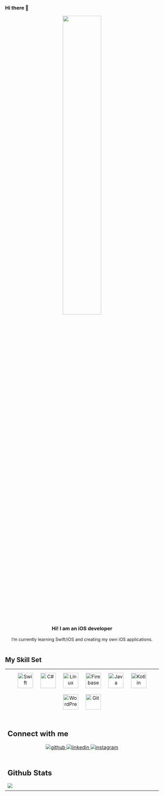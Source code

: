 ### Hi there 👋

<div align="center">
<img src="https://media1.giphy.com/media/WsJzXF8M8tl6w/giphy.gif?cid=ecf05e47hjuuiihag4aw8tdpuvq7vr1vbbkn5gljjussh2lw&rid=giphy.gif&ct=g" align="center" style="width: 50%" />
</div> 
<br>
  
### <div align="center"><strong>Hi! I am an iOS developer</strong></div>  

<div align="center">I’m currently learning Swift/iOS and creating my own iOS applications.</div>  
  
<br/>  


## My Skill Set  
<table><tr><td valign="top" width="33%">

<div align="center">  
<a href="https://developer.apple.com/swift/" target="_blank"><img style="margin: 10px" src="https://profilinator.rishav.dev/skills-assets/swift-original-wordmark.svg" alt="Swift" height="50" /></a>  
<a href="https://docs.microsoft.com/en-us/dotnet/csharp/" target="_blank"><img style="margin: 10px" src="https://profilinator.rishav.dev/skills-assets/csharp-original.svg" alt="C#" height="50" /></a>  
<a href="https://www.linux.org/" target="_blank"><img style="margin: 10px" src="https://profilinator.rishav.dev/skills-assets/linux-original.svg" alt="Linux" height="50" /></a>  
<a href="https://firebase.google.com/" target="_blank"><img style="margin: 10px" src="https://profilinator.rishav.dev/skills-assets/firebase.png" alt="Firebase" height="50" /></a>  
<a href="https://www.java.com/" target="_blank"><img style="margin: 10px" src="https://profilinator.rishav.dev/skills-assets/java-original-wordmark.svg" alt="Java" height="50" /></a>  
<a href="https://kotlinlang.org/" target="_blank"><img style="margin: 10px" src="https://profilinator.rishav.dev/skills-assets/kotlinlang-icon.svg" alt="Kotlin" height="50" /></a>  
<a href="https://wordpress.com/" target="_blank"><img style="margin: 10px" src="https://profilinator.rishav.dev/skills-assets/wordpress.png" alt="WordPress" height="50" /></a>  
<a href="https://github.com/" target="_blank"><img style="margin: 10px" src="https://profilinator.rishav.dev/skills-assets/git-scm-icon.svg" alt="Git" height="50" /></a>  
</div>

<br/>  

## Connect with me  
<div align="center">
<a href="https://github.com/lutfullahkamilcaglar" target="_blank">
<img src=https://img.shields.io/badge/github-%2324292e.svg?&style=for-the-badge&logo=github&logoColor=white alt=github style="margin-bottom: 5px;" />
</a>
<a href="https://www.linkedin.com/in/kamil-caglar/" target="_blank">
<img src=https://img.shields.io/badge/linkedin-%231E77B5.svg?&style=for-the-badge&logo=linkedin&logoColor=white alt=linkedin style="margin-bottom: 5px;" />
</a>
<a href="https://instagram.com/https://www.instagram.com/lkcaglar/" target="_blank">
<img src=https://img.shields.io/badge/instagram-%23000000.svg?&style=for-the-badge&logo=instagram&logoColor=white alt=instagram style="margin-bottom: 5px;" />
</a>  
</div>  
  

<br/>  

## Github Stats  
<img src="https://github-readme-stats.vercel.app/api/top-langs/?username=lutfullahkamilcaglar&hide_border=true&layout=compact" align="left" />  

  
<br/>   



<!--
**lutfullahkamilcaglar/lutfullahkamilcaglar** is a ✨ _special_ ✨ repository because its `README.md` (this file) appears on your GitHub profile.


